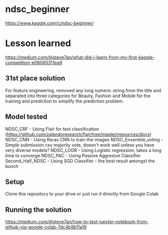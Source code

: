 # ndsc_beginner
https://www.kaggle.com/c/ndsc-beginner/

# Lesson learned
https://medium.com/@steve7an/what-did-i-learn-from-my-first-kaggle-competition-e06060311ea9

## 31st place solution
For feature engineering, removed any long numeric string from the title and separated into three categories for Beauty, Fashion and Mobile for the training and prediction to simplify the prediction problem.

## Model tested
NDSC_CRF - Using Flair for text classification (https://github.com/zalandoresearch/flair/tree/master/resources/docs)
NDSC_CNN - Using Keras CNN to train the images
NDSC_Ensemble_voting - Simple submission csv majority vote, doesn't work well unless you have very diverse models?
NDSC_LOGR - Using Logistic regression, takes a long time to converge
NDSC_PAC - Using Passive Aggresive Classifier
Second_Half_NDSC - Using SGD Classifier - the best result amongst the bunch

## Setup
Clone this repository to your drive or just run it directly from Google Colab

## Running the solution
https://medium.com/@steve7an/how-to-test-jupyter-notebook-from-github-via-google-colab-7dc4b9b11a19
